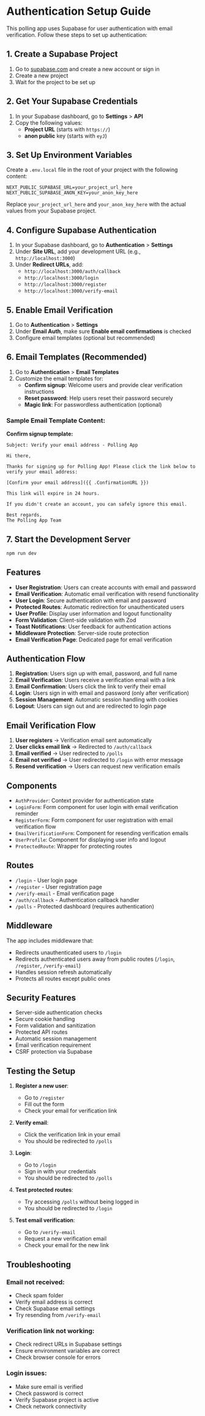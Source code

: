 # Authentication Setup Guide

This polling app uses Supabase for user authentication with email verification. Follow these steps to set up authentication:

## 1. Create a Supabase Project

1. Go to [supabase.com](https://supabase.com) and create a new account or sign in
2. Create a new project
3. Wait for the project to be set up

## 2. Get Your Supabase Credentials

1. In your Supabase dashboard, go to **Settings** > **API**
2. Copy the following values:
   - **Project URL** (starts with `https://`)
   - **anon public** key (starts with `eyJ`)

## 3. Set Up Environment Variables

Create a `.env.local` file in the root of your project with the following content:

```env
NEXT_PUBLIC_SUPABASE_URL=your_project_url_here
NEXT_PUBLIC_SUPABASE_ANON_KEY=your_anon_key_here
```

Replace `your_project_url_here` and `your_anon_key_here` with the actual values from your Supabase project.

## 4. Configure Supabase Authentication

1. In your Supabase dashboard, go to **Authentication** > **Settings**
2. Under **Site URL**, add your development URL (e.g., `http://localhost:3000`)
3. Under **Redirect URLs**, add:
   - `http://localhost:3000/auth/callback`
   - `http://localhost:3000/login`
   - `http://localhost:3000/register`
   - `http://localhost:3000/verify-email`

## 5. Enable Email Verification

1. Go to **Authentication** > **Settings**
2. Under **Email Auth**, make sure **Enable email confirmations** is checked
3. Configure email templates (optional but recommended)

## 6. Email Templates (Recommended)

1. Go to **Authentication** > **Email Templates**
2. Customize the email templates for:
   - **Confirm signup**: Welcome users and provide clear verification instructions
   - **Reset password**: Help users reset their password securely
   - **Magic link**: For passwordless authentication (optional)

### Sample Email Template Content:

**Confirm signup template:**

```
Subject: Verify your email address - Polling App

Hi there,

Thanks for signing up for Polling App! Please click the link below to verify your email address:

[Confirm your email address]({{ .ConfirmationURL }})

This link will expire in 24 hours.

If you didn't create an account, you can safely ignore this email.

Best regards,
The Polling App Team
```

## 7. Start the Development Server

```bash
npm run dev
```

## Features

- **User Registration**: Users can create accounts with email and password
- **Email Verification**: Automatic email verification with resend functionality
- **User Login**: Secure authentication with email and password
- **Protected Routes**: Automatic redirection for unauthenticated users
- **User Profile**: Display user information and logout functionality
- **Form Validation**: Client-side validation with Zod
- **Toast Notifications**: User feedback for authentication actions
- **Middleware Protection**: Server-side route protection
- **Email Verification Page**: Dedicated page for email verification

## Authentication Flow

1. **Registration**: Users sign up with email, password, and full name
2. **Email Verification**: Users receive a verification email with a link
3. **Email Confirmation**: Users click the link to verify their email
4. **Login**: Users sign in with email and password (only after verification)
5. **Session Management**: Automatic session handling with cookies
6. **Logout**: Users can sign out and are redirected to login page

## Email Verification Flow

1. **User registers** → Verification email sent automatically
2. **User clicks email link** → Redirected to `/auth/callback`
3. **Email verified** → User redirected to `/polls`
4. **Email not verified** → User redirected to `/login` with error message
5. **Resend verification** → Users can request new verification emails

## Components

- `AuthProvider`: Context provider for authentication state
- `LoginForm`: Form component for user login with email verification reminder
- `RegisterForm`: Form component for user registration with email verification flow
- `EmailVerificationForm`: Component for resending verification emails
- `UserProfile`: Component for displaying user info and logout
- `ProtectedRoute`: Wrapper for protecting routes

## Routes

- `/login` - User login page
- `/register` - User registration page
- `/verify-email` - Email verification page
- `/auth/callback` - Authentication callback handler
- `/polls` - Protected dashboard (requires authentication)

## Middleware

The app includes middleware that:

- Redirects unauthenticated users to `/login`
- Redirects authenticated users away from public routes (`/login`, `/register`, `/verify-email`)
- Handles session refresh automatically
- Protects all routes except public ones

## Security Features

- Server-side authentication checks
- Secure cookie handling
- Form validation and sanitization
- Protected API routes
- Automatic session management
- Email verification requirement
- CSRF protection via Supabase

## Testing the Setup

1. **Register a new user**:

   - Go to `/register`
   - Fill out the form
   - Check your email for verification link

2. **Verify email**:

   - Click the verification link in your email
   - You should be redirected to `/polls`

3. **Login**:

   - Go to `/login`
   - Sign in with your credentials
   - You should be redirected to `/polls`

4. **Test protected routes**:

   - Try accessing `/polls` without being logged in
   - You should be redirected to `/login`

5. **Test email verification**:
   - Go to `/verify-email`
   - Request a new verification email
   - Check your email for the new link

## Troubleshooting

### Email not received:

- Check spam folder
- Verify email address is correct
- Check Supabase email settings
- Try resending from `/verify-email`

### Verification link not working:

- Check redirect URLs in Supabase settings
- Ensure environment variables are correct
- Check browser console for errors

### Login issues:

- Make sure email is verified
- Check password is correct
- Verify Supabase project is active
- Check network connectivity
